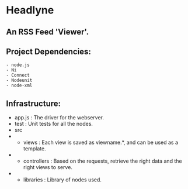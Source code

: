 # Headlyne

## An RSS Feed 'Viewer'.

## Project Dependencies:
	- node.js
	- Ni
	- Connect
	- Nodeunit
    - node-xml

## Infrastructure:
- app.js	: The driver for the webserver.
- test		: Unit tests for all the nodes.
- src
- - views	: Each view is saved as viewname.\*, and can be used as a template.
- - controllers	: Based on the requests, retrieve the right data and the right views to serve.
- - libraries	: Library of nodes used.

